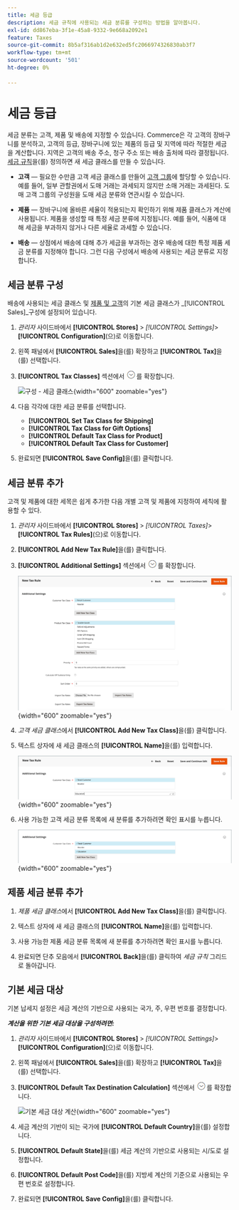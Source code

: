 ```yaml
---
title: 세금 등급
description: 세금 규칙에 사용되는 세금 분류를 구성하는 방법을 알아봅니다.
exl-id: dd867eba-3f1e-45a8-9332-9e668a2092e1
feature: Taxes
source-git-commit: 8b5af316ab1d2e632ed5fc2066974326830ab3f7
workflow-type: tm+mt
source-wordcount: '501'
ht-degree: 0%

---
```


# 세금 등급

세금 분류는 고객, 제품 및 배송에 지정할 수 있습니다. Commerce은 각 고객의 장바구니를 분석하고, 고객의 등급, 장바구니에 있는 제품의 등급 및 지역에 따라 적절한 세금을 계산합니다. 지역은 고객의 배송 주소, 청구 주소 또는 배송 출처에 따라 결정됩니다. [세금 규칙](tax-rules.md)을(를) 정의하면 새 세금 클래스를 만들 수 있습니다.

- **고객** — 필요한 수만큼 고객 세금 클래스를 만들어 [고객 그룹](../customers/customer-groups.md)에 할당할 수 있습니다. 예를 들어, 일부 관할권에서 도매 거래는 과세되지 않지만 소매 거래는 과세된다. 도매 고객 그룹의 구성원을 도매 세금 분류와 연관시킬 수 있습니다.

- **제품** — 장바구니에 올바른 세율이 적용되는지 확인하기 위해 제품 클래스가 계산에 사용됩니다. 제품을 생성할 때 특정 세금 분류에 지정됩니다. 예를 들어, 식품에 대해 세금을 부과하지 않거나 다른 세율로 과세할 수 있습니다.

- **배송** — 상점에서 배송에 대해 추가 세금을 부과하는 경우 배송에 대한 특정 제품 세금 분류를 지정해야 합니다. 그런 다음 구성에서 배송에 사용되는 세금 분류로 지정합니다.

## 세금 분류 구성

배송에 사용되는 세금 클래스 및 [제품 및 고객](#add-a-product-tax-class)의 기본 세금 클래스가 _[!UICONTROL Sales]_구성에 설정되어 있습니다.

1. _관리자_ 사이드바에서 **[!UICONTROL Stores]** > _[!UICONTROL Settings]_>**[!UICONTROL Configuration]**(으)로 이동합니다.

1. 왼쪽 패널에서 **[!UICONTROL Sales]**&#x200B;을(를) 확장하고 **[!UICONTROL Tax]**&#x200B;을(를) 선택합니다.

1. **[!UICONTROL Tax Classes]** 섹션에서 ![확장 선택기](../assets/icon-display-expand.png)를 확장합니다.

   ![구성 - 세금 클래스](../configuration-reference/sales/assets/tax-tax-classes.png){width="600" zoomable="yes"}

1. 다음 각각에 대한 세금 분류를 선택합니다.

   - **[!UICONTROL Set Tax Class for Shipping]**
   - **[!UICONTROL Tax Class for Gift Options]**
   - **[!UICONTROL Default Tax Class for Product]**
   - **[!UICONTROL Default Tax Class for Customer]**

1. 완료되면 **[!UICONTROL Save Config]**&#x200B;을(를) 클릭합니다.

## 세금 분류 추가

고객 및 제품에 대한 세목은 쉽게 추가한 다음 개별 고객 및 제품에 지정하여 세칙에 활용할 수 있다.

1. _관리자_ 사이드바에서 **[!UICONTROL Stores]** > _[!UICONTROL Taxes]_>**[!UICONTROL Tax Rules]**(으)로 이동합니다.

1. **[!UICONTROL Add New Tax Rule]**&#x200B;을(를) 클릭합니다.

1. **[!UICONTROL Additional Settings]** 섹션에서 ![확장 선택기](../assets/icon-display-expand.png)를 확장합니다.

   ![새 세금 클래스 추가](./assets/tax-class-additional-settings.png){width="600" zoomable="yes"}

1. _고객 세금 클래스_&#x200B;에서 **[!UICONTROL Add New Tax Class]**&#x200B;을(를) 클릭합니다.

1. 텍스트 상자에 새 세금 클래스의 **[!UICONTROL Name]**&#x200B;을(를) 입력합니다.

   ![새 세금 클래스 추가](./assets/tax-class-customer-add-new.png){width="600" zoomable="yes"}

1. 사용 가능한 고객 세금 분류 목록에 새 분류를 추가하려면 확인 표시를 누릅니다.

   ![새 세금 클래스](./assets/tax-classes-updated.png){width="600" zoomable="yes"}

## 제품 세금 분류 추가

1. _제품 세금 클래스_&#x200B;에서 **[!UICONTROL Add New Tax Class]**&#x200B;을(를) 클릭합니다.

1. 텍스트 상자에 새 세금 클래스의 **[!UICONTROL Name]**&#x200B;을(를) 입력합니다.

1. 사용 가능한 제품 세금 분류 목록에 새 분류를 추가하려면 확인 표시를 누릅니다.

1. 완료되면 단추 모음에서 **[!UICONTROL Back]**&#x200B;을(를) 클릭하여 _세금 규칙_ 그리드로 돌아갑니다.

## 기본 세금 대상

기본 납세지 설정은 세금 계산의 기반으로 사용되는 국가, 주, 우편 번호를 결정합니다.

**_계산을 위한 기본 세금 대상을 구성하려면:_**

1. _관리자_ 사이드바에서 **[!UICONTROL Stores]** > _[!UICONTROL Settings]_>**[!UICONTROL Configuration]**(으)로 이동합니다.

1. 왼쪽 패널에서 **[!UICONTROL Sales]**&#x200B;을(를) 확장하고 **[!UICONTROL Tax]**&#x200B;을(를) 선택합니다.

1. **[!UICONTROL Default Tax Destination Calculation]** 섹션에서 ![확장 선택기](../assets/icon-display-expand.png)를 확장합니다.

   ![기본 세금 대상 계산](../configuration-reference/sales/assets/tax-default-tax-destination-calculation.png){width="600" zoomable="yes"}

1. 세금 계산의 기반이 되는 국가에 **[!UICONTROL Default Country]**&#x200B;을(를) 설정합니다.

1. **[!UICONTROL Default State]**&#x200B;을(를) 세금 계산의 기반으로 사용되는 시/도로 설정합니다.

1. **[!UICONTROL Default Post Code]**&#x200B;을(를) 지방세 계산의 기준으로 사용되는 우편 번호로 설정합니다.

1. 완료되면 **[!UICONTROL Save Config]**&#x200B;을(를) 클릭합니다.
